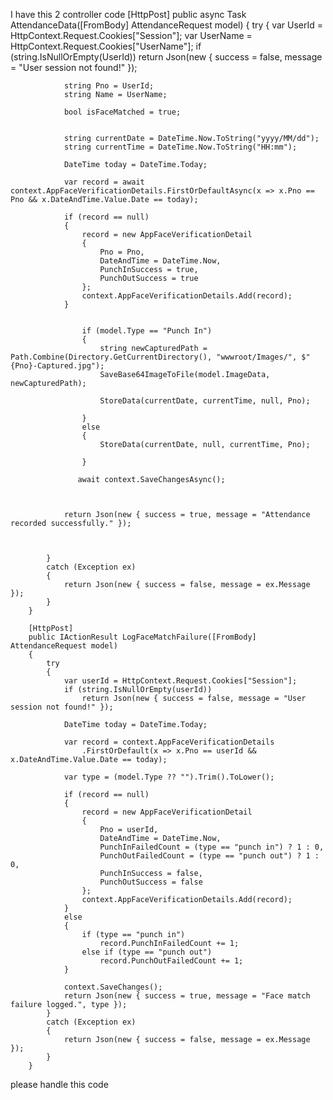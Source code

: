 I have this 2 controller code 
        [HttpPost]
        public async Task<IActionResult> AttendanceData([FromBody] AttendanceRequest model)
        {
            try
            {
                var UserId = HttpContext.Request.Cookies["Session"];
                var UserName = HttpContext.Request.Cookies["UserName"];
                if (string.IsNullOrEmpty(UserId))
                    return Json(new { success = false, message = "User session not found!" });


                string Pno = UserId;
                string Name = UserName;

                bool isFaceMatched = true;


                string currentDate = DateTime.Now.ToString("yyyy/MM/dd");
                string currentTime = DateTime.Now.ToString("HH:mm");

                DateTime today = DateTime.Today;

                var record = await context.AppFaceVerificationDetails.FirstOrDefaultAsync(x => x.Pno == Pno && x.DateAndTime.Value.Date == today);

                if (record == null)
                {
                    record = new AppFaceVerificationDetail
                    {
                        Pno = Pno,
                        DateAndTime = DateTime.Now,
                        PunchInSuccess = true,
                        PunchOutSuccess = true
                    };
                    context.AppFaceVerificationDetails.Add(record);
                }

               
                    if (model.Type == "Punch In")
                    {
                        string newCapturedPath = Path.Combine(Directory.GetCurrentDirectory(), "wwwroot/Images/", $"{Pno}-Captured.jpg");
                        SaveBase64ImageToFile(model.ImageData, newCapturedPath);

                        StoreData(currentDate, currentTime, null, Pno);
                        
                    }
                    else
                    {
                        StoreData(currentDate, null, currentTime, Pno);
                       
                    }

                   await context.SaveChangesAsync();
                    
                

                return Json(new { success = true, message = "Attendance recorded successfully." });

               

            }
            catch (Exception ex)
            {
                return Json(new { success = false, message = ex.Message });
            }
        }

        [HttpPost]
        public IActionResult LogFaceMatchFailure([FromBody] AttendanceRequest model)
        {
            try
            {
                var userId = HttpContext.Request.Cookies["Session"];
                if (string.IsNullOrEmpty(userId))
                    return Json(new { success = false, message = "User session not found!" });

                DateTime today = DateTime.Today;

                var record = context.AppFaceVerificationDetails
                    .FirstOrDefault(x => x.Pno == userId && x.DateAndTime.Value.Date == today);

                var type = (model.Type ?? "").Trim().ToLower();

                if (record == null)
                {
                    record = new AppFaceVerificationDetail
                    {
                        Pno = userId,
                        DateAndTime = DateTime.Now,
                        PunchInFailedCount = (type == "punch in") ? 1 : 0,
                        PunchOutFailedCount = (type == "punch out") ? 1 : 0,
                        PunchInSuccess = false,
                        PunchOutSuccess = false
                    };
                    context.AppFaceVerificationDetails.Add(record);
                }
                else
                {
                    if (type == "punch in")
                        record.PunchInFailedCount += 1;
                    else if (type == "punch out")
                        record.PunchOutFailedCount += 1;
                }

                context.SaveChanges();
                return Json(new { success = true, message = "Face match failure logged.", type });
            }
            catch (Exception ex)
            {
                return Json(new { success = false, message = ex.Message });
            }
        }


please handle this code 
